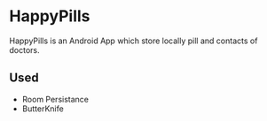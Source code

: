 # HappyPills

HappyPills is an Android App which store locally pill and contacts of doctors.

## Used
* Room Persistance
* ButterKnife
